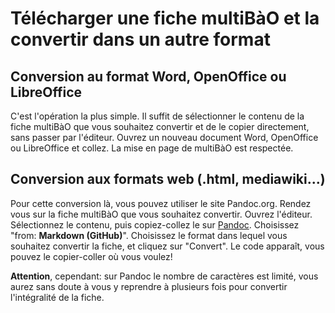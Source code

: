 # Télécharger une fiche multiBàO et la convertir dans un autre format

## Conversion au format Word, OpenOffice ou LibreOffice

C'est l'opération la plus simple.
Il suffit de sélectionner le contenu de la fiche multiBàO que vous souhaitez convertir et de le copier directement, sans passer par l'éditeur.
Ouvrez un nouveau document Word, OpenOffice ou LibreOffice et collez. La mise en page de multiBàO est respectée.

## Conversion aux formats web (.html, mediawiki...)

Pour cette conversion là, vous pouvez utiliser le site Pandoc.org.
Rendez vous sur la fiche multiBàO que vous souhaitez convertir.
Ouvrez l'éditeur. Sélectionnez le contenu, puis copiez-collez le sur [Pandoc](http://pandoc.org/try/). Choisissez "from: **Markdown (GitHub)**".
Choisissez le format dans lequel vous souhaitez convertir la fiche, et cliquez sur "Convert". Le code apparaît, vous pouvez le copier-coller où vous voulez!

**Attention**, cependant: sur Pandoc le nombre de caractères est limité, vous aurez sans doute à vous y reprendre à plusieurs fois pour convertir l'intégralité de la fiche.
